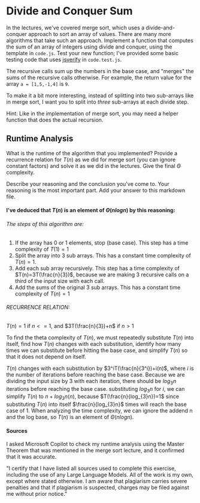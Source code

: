 # Divide and Conquer Sum

In the lectures, we've covered merge sort, which uses a divide-and-conquer
approach to sort an array of values. There are many more algorithms that take
such an approach. Implement a function that computes the sum of an array of
integers using divide and conquer, using the template in `code.js`. Test your
new function; I've provided some basic testing code that uses
[jsverify](https://jsverify.github.io/) in `code.test.js`.

The recursive calls sum up the numbers in the base case, and "merges" the sums
of the recursive calls otherwise. For example, the return value for the array `a
= [1,5,-1,4]` is `9`.

To make it a bit more interesting, instead of splitting into two sub-arrays like
in merge sort, I want you to split into *three* sub-arrays at each divide step.

Hint: Like in the implementation of merge sort, you may need a helper function
that does the actual recursion.

## Runtime Analysis

What is the runtime of the algorithm that you implemented? Provide a recurrence
relation for $T(n)$ as we did for merge sort (you can ignore constant factors)
and solve it as we did in the lectures. Give the final $\Theta$ complexity.

Describe your reasoning and the conclusion you've come to. Your reasoning is the
most important part. Add your answer to this markdown file.

#### I've deduced that $T(n)$ is an element of $\Theta(n log n)$ by this reasoning:

###### The steps of this algorithm are:

1. If the array has 0 or 1 elements, stop (base case). This step has a time complexity of $T(1)=1$
2. Split the array into 3 sub arrays. This has a constant time complexity of $T(n)=1$.
3. Add each sub array recursively. This step has a time complexity of $T(n)=3T(\frac{n}{3})$, because we are making 3 recursive calls on a third of the input size with each call.
4. Add the sums of the original 3 sub arrays. This has a constant time complexity of $T(n)=1$


###### RECURRENCE RELATION:

$T(n)=1$ if $n<=1$, and $3T(\frac{n}{3})+n$ if $n>1$

To find the theta complexity of $T(n)$, we must repeatedly substitute $T(n)$ into itself, find how $T(n)$ changes with each substitution, identify how many times we can substitute before hitting the base case, and simplify $T(n)$ so that it does not depend on itself.

$T(n)$ changes with each substitution by $3^iT(\frac{n}{3^i})+i(n)$, where $i$ is the number of iterations before reaching the base case. Because we are dividing the input size by 3 with each iteration, there should be $log_{3}n$ iterations before reaching the base case. substituting $log_{3}n$ for $i$, we can simplify $T(n)$ to $n+log_{3}n(n)$, because $T(\frac{n}{log_{3}n})=1$ since substituting $T(n)$ into itself $\frac{n}{log_{3}n}$ times will reach the base case of 1. When analyzing the time complexity, we can ignore the addend n and the log base, so $T(n)$ is an element of $\Theta(n log n)$.

#### Sources

I asked Microsoft Copilot to check my runtime analysis using the Master Theorem that was mentioned in the merge sort lecture, and it confirmed that it was accurate.

"I certify that I have listed all sources used to complete this exercise,
including the use of any Large Language Models. All of the work is my own, except
where stated otherwise. I am aware that plagiarism carries severe penalties and
that if plagiarism is suspected, charges may be filed against me without prior
notice."
